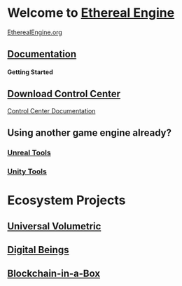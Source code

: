 # Welcome to [Ethereal Engine](https://github.com/etherealengine)
[EtherealEngine.org](https://www.etherealengine.org/)

## [Documentation](https://etherealengine.github.io/ethereal-engine-docs/)

#### Getting Started
## [Download Control Center](https://github.com/EtherealEngine/etherealengine-control-center/releases)
[Control Center Documentation](https://github.com/etherealengine/XREngine-Control-Center/)

## Using another game engine already?


### [Unreal Tools](https://github.com/etherealengine/XRE-Bridge-Unreal)


### [Unity Tools](https://github.com/etherealengine?q=unity&type=all&language=&sort=)

# Ecosystem Projects

## [Universal Volumetric](https://github.com/etherealengine/Universal-Volumetric)


## [Digital Beings](https://github.com/etherealengine/Digital-Beings)


## [Blockchain-in-a-Box](https://github.com/etherealengine/Blockchain-in-a-Box)

